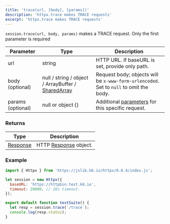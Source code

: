 ```yaml
---
title: 'trace(url, [body], [params])'
description: 'httpx.trace makes TRACE requests'
excerpt: 'httpx.trace makes TRACE requests'
---
```


`session.trace(url, body, params)` makes a TRACE request. Only the first parameter is required

| Parameter         | Type                                                                                            | Description                                                                              |
| ----------------- | ----------------------------------------------------------------------------------------------- | ---------------------------------------------------------------------------------------- |
| url               | string                                                                                          | HTTP URL. If baseURL is set, provide only path.                                          |
| body (optional)   | null / string / object / ArrayBuffer / [SharedArray](/v0.32/javascript-api/k6-data/sharedarray) | Request body; objects will be `x-www-form-urlencoded`. Set to `null` to omit the body.   |
| params (optional) | null or object {}                                                                               | Additional [parameters](/v0.32/javascript-api/k6-http/params) for this specific request. |

### Returns

| Type                                               | Description                                                     |
| -------------------------------------------------- | --------------------------------------------------------------- |
| [Response](/v0.32/javascript-api/k6-http/response) | HTTP [Response](/v0.32/javascript-api/k6-http/response) object. |

### Example

<CodeGroup labels={[]}>

```javascript
import { Httpx } from 'https://jslib.k6.io/httpx/0.0.4/index.js';

let session = new Httpx({
  baseURL: 'https://httpbin.test.k6.io',
  timeout: 20000, // 20s timeout.
});

export default function testSuite() {
  let resp = session.trace(`/trace`);
  console.log(resp.status);
}
```

</CodeGroup>
